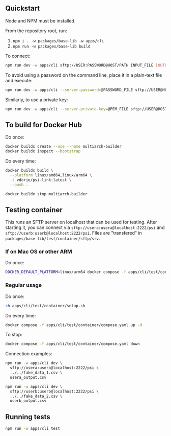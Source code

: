 ## Quickstart

Node and NPM must be installed.

From the repository root, run:

1. `npm i . -w packages/base-lib -w apps/cli`
2. `npm run -w packages/base-lib build`

To connect:

```sh
npm run dev -w apps/cli sftp://USER:PASSWORD@HOST/PATH INPUT_FILE [OUTPUT_FILE]
```

To avoid using a password on the command line, place it in a plain-text file and execute:

```sh
npm run dev -w apps/cli --server-password=@PASSWORD_FILE sftp://USER@HOST/PATH INPUT_FILE 
```

Similarly, to use a private key:

```sh
npm run dev -w apps/cli --server-private-key=@PEM_FILE sftp://USER@HOST/PATH INPUT_FILE 
```

## To build for Docker Hub

Do once:
```sh
docker buildx create --use --name multiarch-builder
docker buildx inspect --bootstrap
```

Do every time:
```sh
docker buildx build \
  --platform linux/amd64,linux/arm64 \
  -t vdorie/psi-link:latest \
  --push .

docker buildx stop multiarch-builder
```

## Testing container

This runs an SFTP server on localhost that can be used for testing. After starting it, you can connect via `sftp://usera:usera@localhost:2222/psi` and `sftp://userb:userb@localhost:2222/psi`. Files are "transfered" in `packages/base-lib/test/container/sftp/srv`.

### If on Mac OS or other ARM

Do once:

```sh
DOCKER_DEFAULT_PLATFORM=linux/arm64 docker compose -f apps/cli/test/container/compose.yaml build
```

### Regular usage

Do once:

```sh
sh apps/cli/test/container/setup.sh
```

Do every time:

```sh
docker compose -f apps/cli/test/container/compose.yaml up -d
```

To stop:

```sh
docker compose -f apps/cli/test/container/compose.yaml down
```

Connection examples:

```sh
npm run -w apps/cli dev \
  sftp://usera:usera@localhost:2222/psi \
  ../../fake_data_1.csv \
  usera_output.csv
```

```sh
npm run -w apps/cli dev \
  sftp://userb:userb@localhost:2222/psi \
  ../../fake_data_2.csv \
  userb_output.csv
```

## Running tests

```sh
npm run -w apps/cli test
```
